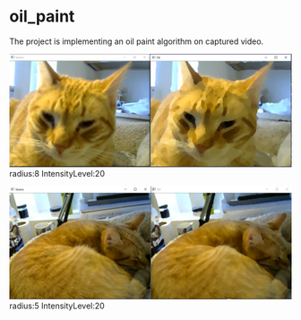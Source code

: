 # oil_paint

The project is implementing an oil paint algorithm on captured video.

![alt text](demo.PNG)
radius:8 IntensityLevel:20

![alt text](demo2.PNG)
radius:5 IntensityLevel:20


